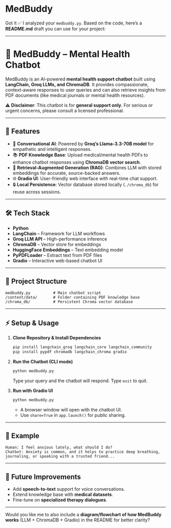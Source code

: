 # MedBuddy

Got it ✅ I analyzed your `medbuddy.py`. Based on the code, here’s a **README.md** draft you can use for your project:

---

# 🧠 MedBuddy – Mental Health Chatbot

MedBuddy is an AI-powered **mental health support chatbot** built using **LangChain, Groq LLMs, and ChromaDB**. It provides compassionate, context-aware responses to user queries and can also retrieve insights from PDF documents (like medical journals or mental health resources).

⚠️ **Disclaimer**: This chatbot is for **general support only**. For serious or urgent concerns, please consult a licensed professional.

---

## 🚀 Features

* 💬 **Conversational AI**: Powered by **Groq’s Llama-3.3-70B model** for empathetic and intelligent responses.
* 📚 **PDF Knowledge Base**: Upload medical/mental health PDFs to enhance chatbot responses using **ChromaDB vector search**.
* 🔎 **Retrieval-Augmented Generation (RAG)**: Combines LLM with stored embeddings for accurate, source-backed answers.
* 🌐 **Gradio UI**: User-friendly web interface with real-time chat support.
* 🔒 **Local Persistence**: Vector database stored locally (`./chroma_db`) for reuse across sessions.

---

## 🛠️ Tech Stack

* **Python**
* **LangChain** – Framework for LLM workflows
* **Groq LLM API** – High-performance inference
* **ChromaDB** – Vector store for embeddings
* **HuggingFace Embeddings** – Text embedding model
* **PyPDFLoader** – Extract text from PDF files
* **Gradio** – Interactive web-based chatbot UI

---

## 📂 Project Structure

```
medbuddy.py          # Main chatbot script
/content/data/       # Folder containing PDF knowledge base
/chroma_db/          # Persistent Chroma vector database
```

---

## ⚡ Setup & Usage

1. **Clone Repository & Install Dependencies**

   ```bash
   pip install langchain_groq langchain_core langchain_community
   pip install pypdf chromadb langchain_chroma gradio
   ```

2. **Run the Chatbot (CLI mode)**

   ```bash
   python medbuddy.py
   ```

   Type your query and the chatbot will respond. Type `exit` to quit.

3. **Run with Gradio UI**

   ```bash
   python medbuddy.py
   ```

   * A browser window will open with the chatbot UI.
   * Use `share=True` in `app.launch()` for public sharing.

---

## 📝 Example

```
Human: I feel anxious lately, what should I do?  
Chatbot: Anxiety is common, and it helps to practice deep breathing, journaling, or speaking with a trusted friend...  
```

---

## 🔮 Future Improvements

* Add **speech-to-text** support for voice conversations.
* Extend knowledge base with **medical datasets**.
* Fine-tune on **specialized therapy dialogues**.

---

Would you like me to also include a **diagram/flowchart of how MedBuddy works** (LLM + ChromaDB + Gradio) in the README for better clarity?

